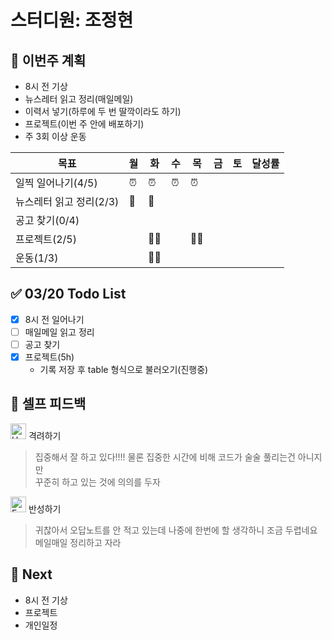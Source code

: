 # 스터디원: 조정현

## 🚀 이번주 계획

- 8시 전 기상
- 뉴스레터 읽고 정리(매일메일)
- 이력서 넣기(하루에 두 번 딸깍이라도 하기)
- 프로젝트(이번 주 안에 배포하기)
- 주 3회 이상 운동

| 목표                    | 월  | 화  | 수  | 목  | 금  | 토  | 달성률 |
| ----------------------- | --- | --- | --- | --- | --- | --- | ------ |
| 일찍 일어나기(4/5)      | ⏰  | ⏰  | ⏰  | ⏰  |     |     |        |
| 뉴스레터 읽고 정리(2/3) | 📨  | 📨  |     |     |     |     |        |
| 공고 찾기(0/4)          |     |     |     |     |     |     |        |
| 프로젝트(2/5)           |     | 👩‍💻  |     | 👩‍💻  |     |     |        |
| 운동(1/3)               |     | 🏃‍♀️  |     |     |     |     |        |

## ✅ 03/20 Todo List

- [x] 8시 전 일어나기
- [ ] 매일메일 읽고 정리
- [ ] 공고 찾기
- [x] 프로젝트(5h)
  - 기록 저장 후 table 형식으로 불러오기(진행중)

## 🎉 셀프 피드백

<img src="https://raw.githubusercontent.com/Tarikul-Islam-Anik/Animated-Fluent-Emojis/master/Emojis/Smilies/Hugging%20Face.png" alt="Hugging Face" width="25" height="25"> 격려하기</img>

> 집중해서 잘 하고 있다!!!! 물론 집중한 시간에 비해 코드가 술술 풀리는건 아니지만<br>
> 꾸준히 하고 있는 것에 의의를 두자

<img src="https://raw.githubusercontent.com/Tarikul-Islam-Anik/Animated-Fluent-Emojis/master/Emojis/Smilies/Face%20with%20Monocle.png" alt="Face with Monocle" width="25" height="25"> 반성하기</img>

> 귀찮아서 오답노트를 안 적고 있는데 나중에 한번에 할 생각하니 조금 두렵네요<br>
> 메일매일 정리하고 자라

## 🌱 Next

- 8시 전 기상
- 프로젝트
- 개인일정
